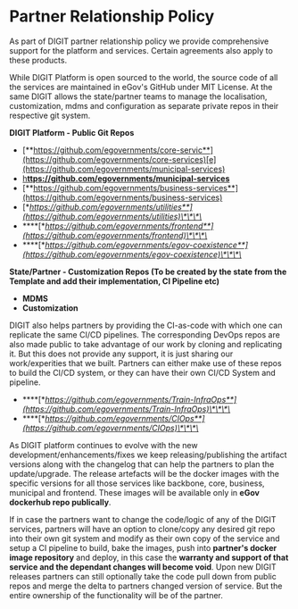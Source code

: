 # Partner Relationship Policy

As part of DIGIT partner relationship policy we provide comprehensive support for the platform and services. Certain agreements also apply to these products.

While DIGIT Platform is open sourced to the world, the source code of all the services are maintained in eGov's GitHub under MIT License. At the same DIGIT allows the state/partner teams to manage the localisation, customization, mdms and configuration as separate private repos in their respective git system. 

**DIGIT Platform - Public Git Repos**

* [**https://github.com/egovernments/core-servic**](https://github.com/egovernments/core-services)[e](https://github.com/egovernments/municipal-services)
* [h**ttps://github.com/egovernments/municipal-services**](https://github.com/egovernments/municipal-services)
* [**https://github.com/egovernments/business-services**](https://github.com/egovernments/business-services)
* [**https://github.com/egovernments/utilities**](https://github.com/egovernments/utilities)\*\*\*\*
* \*\*\*\*[**https://github.com/egovernments/frontend**](https://github.com/egovernments/frontend)\*\*\*\*
* \*\*\*\*[**https://github.com/egovernments/egov-coexistence**](https://github.com/egovernments/egov-coexistence)\*\*\*\*

**State/Partner - Customization Repos \(To be created by the state from the Template and add their implementation, CI Pipeline etc\)**

* **MDMS**
* **Customization**

DIGIT also helps partners by providing the CI-as-code with which one can replicate the same CI/CD pipelines. The corresponding DevOps repos are also made public to take advantage of our work by cloning and replicating it. But this does not provide any support, it is just sharing our work/experities that we built. Partners can either make use of these repos to build the CI/CD system, or they can have their own CI/CD System and pipeline.

* \*\*\*\*[**https://github.com/egovernments/Train-InfraOps**](https://github.com/egovernments/Train-InfraOps)\*\*\*\*
* \*\*\*\*[**https://github.com/egovernments/CIOps**](https://github.com/egovernments/CIOps)\*\*\*\*

As DIGIT platform continues to evolve with the new development/enhancements/fixes we keep releasing/publishing the artifact versions along with the changelog that can help the partners to plan the update/upgrade. The release artefacts will be the docker images with the specific versions for all those services like backbone, core, business, municipal and frontend. These images will be available only in **eGov dockerhub repo publically**.  

If in case the partners want to change the code/logic of any of the DIGIT services, partners will have an option to clone/copy any desired git repo into their own git system and modify as their own copy of the service and setup a CI pipeline to build, bake the images, push into **partner's docker image repository** and deploy, in this case the **warranty and support of that service and the dependant changes will become void**. Upon new DIGIT releases partners can still optionally take the code pull down from public repos and merge the delta to partners changed version of service. But the entire ownership of the functionality will be of the partner.   

